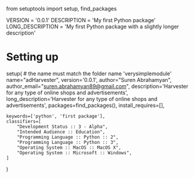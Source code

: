 from setuptools import setup, find_packages

VERSION = '0.0.1'
DESCRIPTION = 'My first Python package'
LONG_DESCRIPTION = 'My first Python package with a slightly longer description'

# Setting up
setup(
    # the name must match the folder name 'verysimplemodule'
    name="adHarvester",
    version='0.0.1',
    author="Suren Abrahamyan",
    author_email="suren.abrahamyan89@gmail.com",
    description='Harvester for any type of online shops and advertisements',
    long_description='Harvester for any type of online shops and advertisements',
    packages=find_packages(),
    install_requires=[],

    keywords=['python', 'first package'],
    classifiers=[
        "Development Status :: 3 - Alpha",
        "Intended Audience :: Education",
        "Programming Language :: Python :: 2",
        "Programming Language :: Python :: 3",
        "Operating System :: MacOS :: MacOS X",
        "Operating System :: Microsoft :: Windows",
    ]
)